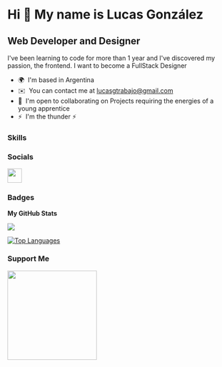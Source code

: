 Hi 👋 My name is Lucas González
===============================

Web Developer and Designer
--------------------------

I've been learning to code for more than 1 year and I've discovered my passion, the frontend. I want to become a FullStack Designer

* 🌍  I'm based in Argentina
* ✉️  You can contact me at [lucasgtrabajo@gmail.com](mailto:lucasgtrabajo@gmail.com)
* 🤝  I'm open to collaborating on Projects requiring the energies of a young apprentice
* ⚡  I'm the thunder ⚡️

### Skills


### Socials

<p align="left"><a href="https://www.linkedin.com/in/lucas-gonzalez-84a3461b5" target="_blank" rel="noreferrer"><img src="https://raw.githubusercontent.com/danielcranney/readme-generator/main/public/icons/socials/linkedin.svg" width="32" height="32" /></a></p>

### Badges

<b>My GitHub Stats</b>

<a href="http://www.github.com/albaradolucas"><img src="https://github-readme-streak-stats.herokuapp.com/?user=albaradolucas&stroke=ffffff&background=1c1917&ring=0891b2&fire=0891b2&currStreakNum=ffffff&currStreakLabel=0891b2&sideNums=ffffff&sideLabels=ffffff&dates=ffffff&hide_border=true" /></a>

<a href="https://github.com/albaradolucas" align="left"><img src="https://github-readme-stats.vercel.app/api/top-langs/?username=albaradolucas&langs_count=10&title_color=0891b2&text_color=ffffff&icon_color=0891b2&bg_color=1c1917&hide_border=true&locale=en&custom_title=Top%20%Languages" alt="Top Languages" /></a>

### Support Me

<a href="https://www.buymeacoffee.com/lucasalb01F"><img src="https://cdn.buymeacoffee.com/buttons/v2/default-yellow.png" width="200" /></a>
